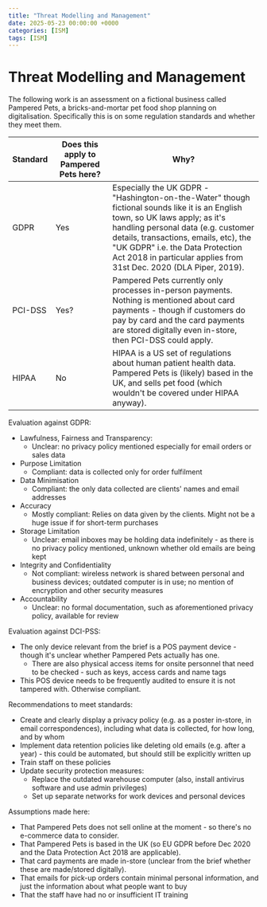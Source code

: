 ```yaml
---
title: "Threat Modelling and Management"
date: 2025-05-23 00:00:00 +0000
categories: [ISM]
tags: [ISM]
---
```


# Threat Modelling and Management

The following work is an assessment on a fictional business called Pampered Pets, a bricks-and-mortar pet food shop planning on digitalisation. Specifically this is on some regulation standards and whether they meet them. 


| Standard | Does this apply to Pampered Pets here? | Why?                                                                                                                                                                                                                                                                                                                     |
| -------- | -------------------------------------- | ------------------------------------------------------------------------------------------------------------------------------------------------------------------------------------------------------------------------------------------------------------------------------------------------------------------------ |
| GDPR     | Yes                                    | Especially the UK GDPR - "Hashington-on-the-Water" though fictional sounds like it is an English town, so UK laws apply; as it's handling personal data (e.g. customer details, transactions, emails, etc), the "UK GDPR" i.e. the Data Protection Act 2018 in particular applies from 31st Dec. 2020 (DLA Piper, 2019). |
| PCI-DSS  | Yes?                                   | Pampered Pets currently only processes in-person payments. Nothing is mentioned about card payments - though if customers do pay by card and the card payments are stored digitally even in-store, then PCI-DSS could apply.                                                                                             |
| HIPAA    | No                                     | HIPAA is a US set of regulations about human patient health data. Pampered Pets is (likely) based in the UK, and sells pet food (which wouldn't be covered under HIPAA anyway).                                                                                                                                          |


Evaluation against GDPR:
- Lawfulness, Fairness and Transparency:
	- Unclear: no privacy policy mentioned especially for email orders or sales data
- Purpose Limitation
	- Compliant: data is collected only for order fulfilment
- Data Minimisation
	- Compliant: the only data collected are clients' names and email  addresses
- Accuracy
	- Mostly compliant: Relies on data given by the clients. Might not be a huge issue if for short-term purchases
- Storage Limitation
	- Unclear: email inboxes may be holding data indefinitely - as there is no privacy policy mentioned, unknown whether old emails are being kept
- Integrity and Confidentiality
	- Not compliant: wireless network is shared between personal and business devices; outdated computer is in use; no mention of encryption and other security measures
- Accountability
	- Unclear: no formal documentation, such as aforementioned privacy policy, available for review

Evaluation against DCI-PSS:
- The only device relevant from the brief is a POS payment device - though it's unclear whether Pampered Pets actually has one. 
	- There are also physical access items for onsite personnel that need to be checked - such as keys, access cards and name tags
- This POS device needs to be frequently audited to ensure it is not tampered with. Otherwise compliant. 

Recommendations to meet standards: 
- Create and clearly display a privacy policy (e.g. as a poster in-store, in email correspondences), including what data is collected, for how long, and by whom
- Implement data retention policies like deleting old emails (e.g. after a year) - this could be automated, but should still be explicitly written up
- Train staff on these policies
- Update security protection measures:
	- Replace the outdated warehouse computer (also, install antivirus software and use admin privileges)
	- Set up separate networks for work devices and personal devices

Assumptions made here:
- That Pampered Pets does not sell online at the moment - so there's no e-commerce data to consider. 
- That Pampered Pets is based in the UK (so EU GDPR before Dec 2020 and the Data Protection Act 2018 are applicable). 
- That card payments are made in-store (unclear from the brief whether these are made/stored digitally). 
- That emails for pick-up orders contain minimal personal information, and just the information about what people want to buy
- That the staff have had no or insufficient IT training